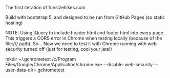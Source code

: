 The first iteration of funsizehikes.com

Build with bootstrap 5, and designed to be run from GitHub Pages (so static hosting)

NOTE: Using jQuery to include header.html and footer.html into every page. This triggers a CORS error in Chrome when testing locally (because of the file:/// path). So... Now we need to test it with Chrome running with web security turned off (just for testing, cool your jets!)

mkdir ~/.gchrometest
/c/Program Files/Google/Chrome/Application/chrome.exe --disable-web-security --user-data-dir=.gchrometest
